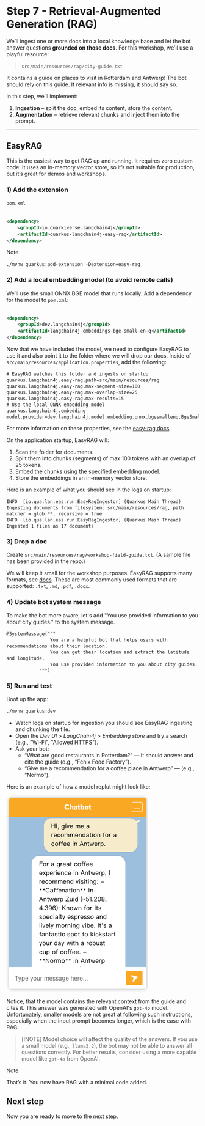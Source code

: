 # Step 7 - Retrieval-Augmented Generation (RAG)

We’ll ingest one or more docs into a local knowledge base and let the bot answer
questions **grounded on those docs**. For this workshop, we’ll use a playful resource:

> `src/main/resources/rag/city-guide.txt`

It contains a guide on places to visit in Rotterdam and Antwerp!
The bot should rely on this guide. If relevant info is missing, it should say so.

In this step, we’ll implement:

1. **Ingestion** – split the doc, embed its content, store the content.
2. **Augmentation** – retrieve relevant chunks and inject them into the prompt.

---

## EasyRAG

This is the easiest way to get RAG up and running. It requires zero custom code.
It uses an in-memory vector store, so it’s not suitable for production, but it’s
great for demos and workshops.

### 1) Add the extension

`pom.xml`

```xml

<dependency>
    <groupId>io.quarkiverse.langchain4j</groupId>
    <artifactId>quarkus-langchain4j-easy-rag</artifactId>
</dependency>
```

> [!NOTE]
> `./mvnw quarkus:add-extension -Dextension=easy-rag`

### 2) Add a local embedding model (to avoid remote calls)

We’ll use the small ONNX BGE model that runs locally. Add a dependency for the model to `pom.xml`:

```xml

<dependency>
    <groupId>dev.langchain4j</groupId>
    <artifactId>langchain4j-embeddings-bge-small-en-q</artifactId>
</dependency>
```

Now that we have included the model, we need to configure EasyRAG to use it and also point it to the folder where we
will drop our docs.
Inside of `src/main/resources/application.properties`, add the following:

```properties
# EasyRAG watches this folder and ingests on startup
quarkus.langchain4j.easy-rag.path=src/main/resources/rag
quarkus.langchain4j.easy-rag.max-segment-size=100
quarkus.langchain4j.easy-rag.max-overlap-size=25
quarkus.langchain4j.easy-rag.max-results=15
# Use the local ONNX embedding model
quarkus.langchain4j.embedding-model.provider=dev.langchain4j.model.embedding.onnx.bgesmallenq.BgeSmallEnQuantizedEmbeddingModel
```

For more information on these properties, see
the [easy-rag docs](https://quarkiverse.github.io/quarkus-langchain4j/dev/easy-rag/).

On the application startup, EasyRAG will:

1. Scan the folder for documents.
2. Split them into chunks (segments) of max 100 tokens with an overlap of 25 tokens.
3. Embed the chunks using the specified embedding model.
4. Store the embeddings in an in-memory vector store.

Here is an example of what you should see in the logs on startup:

```log
INFO  [io.qua.lan.eas.run.EasyRagIngestor] (Quarkus Main Thread) Ingesting documents from filesystem: src/main/resources/rag, path matcher = glob:**, recursive = true
INFO  [io.qua.lan.eas.run.EasyRagIngestor] (Quarkus Main Thread) Ingested 1 files as 17 documents
```

### 3) Drop a doc

Create `src/main/resources/rag/workshop-field-guide.txt`. (A sample file has been provided in the repo.)

We will keep it small for the workshop purposes.
EasyRAG supports many formats, see [docs](https://quarkiverse.github.io/quarkus-langchain4j/dev/easy-rag/).
These are most commonly used formats that are supported: `.txt`, `.md`, `.pdf`, `.docx`.

### 4) Update bot system message

To make the bot more aware, let's add "You use provided information to you about city guides." to the system message.

```
@SystemMessage("""
                You are a helpful bot that helps users with recommendations about their location.
                You can get their location and extract the latitude and longitude.
                You use provided information to you about city guides.
            """)
```

### 5) Run and test

Boot up the app:

```bash
./mvnw quarkus:dev
```

- Watch logs on startup for ingestion you should see EasyRAG ingesting and chunking the file.
- Open the _Dev UI_ > _LangChain4j_ > _Embedding store_ and try a search (e.g., "Wi-Fi", "Allowed HTTPS").
- Ask your bot:
    - “What are good restaurants in Rotterdam?” — It should answer and cite the guide (e.g., “Fenix Food Factory”).
    - “Give me a recommendation for a coffee place in Antwerp” — (e.g., “Normo”).

Here is an example of how a model replut might look like:

![img.png](./../docs/images/chatbot-recommendation.png)

Notice, that the model contains the relevant context from the guide and cites it. This answer was generated with
OpenAI's `gpt-4o` model.
Unfortunately, smaller models are not great at following such instructions, especially when the input prompt becomes
longer,
which is the case with RAG.

> [!NOTE] Model choice will affect the quality of the answers. If you use a small model (e.g., `llama3.2`), the bot may
> not be able to answer all questions correctly. For better results, consider using a more capable model like `gpt-4o`
> from OpenAI.


> [!NOTE]
> That’s it. You now have RAG with a minimal code added.

## Next step

Now you are ready to move to the next [step](./../step-bonus-01-observability/README.md).
